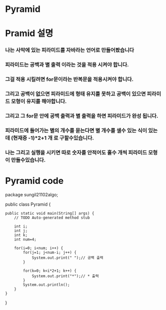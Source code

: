 # Pyramid

# Pramid 설명 

### 나는 사막에 있는 피라미드를 자바라는 언어로 만들어봤습니다
### 피라미드는 공백과 별 출력 이라는 것을 적용 시켜야 합니다.
### 그걸 적용 시킬려면 for문이라는 반복문을 적용시켜야 합니다.
### 그리고 공백이 없으면 피라미드에 형태 유지를 못하고 공백이 있으면 피라미드 모형이 유지를 해야합니다.
### 그리고 그 for문 안에 공백 출력과 별 출력을 하면 피라미드가 완성 됩니다.
### 피라미드에 들어가는 별의 개수를 묻는다면 별 개수를 샐수 있는 식이 있는데 (현재증 -1)*2+1 개 로 구할수있습니다.
### 나는 그리고 실행을 시키면 따로 숫자를 안적어도 홀수 개씩 피라미드 모형이 만들수있습니다.

# Pyramid code
package sungil21102algo;

public class Pyramid {

	public static void main(String[] args) {
		// TODO Auto-generated method stub
		
		int i;
		int j;
		int k;
		int num=4;
		
		for(i=0; i<num; i++) {
			for(j=1; j<num-i; j++) {
				System.out.print(" ");// 공백 출력
			}
			
			for(k=0; k<i*2+1; k++) {
				System.out.print("*");// * 출력
			}
			System.out.println();
		}
	}


}
